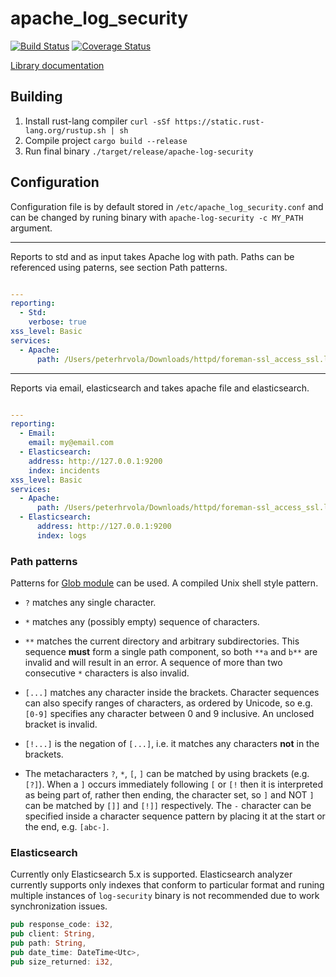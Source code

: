 # apache_log_security
[![Build Status](https://travis-ci.org/retep007/apache_log_security.svg?branch=master)](https://travis-ci.org/retep007/apache_log_security)
[![Coverage Status](https://coveralls.io/repos/github/retep007/apache_log_security/badge.svg?branch=master)](https://coveralls.io/github/retep007/apache_log_security?branch=master)

[Library documentation](https://retep007.github.io/apache_log_security/)

## Building
1. Install rust-lang compiler `curl -sSf https://static.rust-lang.org/rustup.sh | sh`
2. Compile project `cargo build --release`
3. Run final binary `./target/release/apache-log-security`

## Configuration
Configuration file is by default stored in `/etc/apache_log_security.conf` and can be changed by runing binary with `apache-log-security -c MY_PATH` argument.

---

Reports to std and as input takes Apache log with path. Paths can be referenced using paterns, see section Path patterns.
``` yaml

---
reporting:
  - Std:
    verbose: true
xss_level: Basic
services:
  - Apache:
      path: /Users/peterhrvola/Downloads/httpd/foreman-ssl_access_ssl.log-20170618
```
---
Reports via email, elasticsearch and takes apache file and elasticsearch.
``` yaml

---
reporting:
  - Email:
    email: my@email.com
  - Elasticsearch:
    address: http://127.0.0.1:9200
    index: incidents
xss_level: Basic
services:
  - Apache:
      path: /Users/peterhrvola/Downloads/httpd/foreman-ssl_access_ssl.log-20170618
  - Elasticsearch:
      address: http://127.0.0.1:9200
      index: logs
```

### Path patterns
Patterns for [Glob module](https://doc.rust-lang.org/glob/glob/struct.Pattern.html) can be used.
A compiled Unix shell style pattern.

 - `?` matches any single character.

 - `*` matches any (possibly empty) sequence of characters.

 - `**` matches the current directory and arbitrary subdirectories. This
   sequence **must** form a single path component, so both `**a` and `b**`
   are invalid and will result in an error.  A sequence of more than two
   consecutive `*` characters is also invalid.

 - `[...]` matches any character inside the brackets.  Character sequences
   can also specify ranges of characters, as ordered by Unicode, so e.g.
   `[0-9]` specifies any character between 0 and 9 inclusive. An unclosed
   bracket is invalid.

 - `[!...]` is the negation of `[...]`, i.e. it matches any characters
   **not** in the brackets.

 - The metacharacters `?`, `*`, `[`, `]` can be matched by using brackets
   (e.g. `[?]`).  When a `]` occurs immediately following `[` or `[!` then it
   is interpreted as being part of, rather then ending, the character set, so
   `]` and NOT `]` can be matched by `[]]` and `[!]]` respectively.  The `-`
   character can be specified inside a character sequence pattern by placing
   it at the start or the end, e.g. `[abc-]`.

### Elasticsearch
Currently only Elasticsearch 5.x is supported. Elasticsearch analyzer currently supports only indexes that conform to particular format and runing multiple instances of `log-security` binary is not recommended due to work synchronization issues.
``` rust
pub response_code: i32,
pub client: String,
pub path: String,
pub date_time: DateTime<Utc>,
pub size_returned: i32,
```